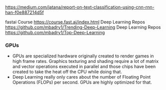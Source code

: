 https://medium.com/jatana/report-on-text-classification-using-cnn-rnn-han-f0e887214d5f

fastai Course https://course.fast.ai/index.html
Deep Learning Repos https://github.com/mbadry1/Trending-Deep-Learning
Deep Learning Repos https://github.com/mbadry1/Top-Deep-Learning
### GPUs
* GPUs are specialized hardware originally created to render games in high frame rates. Graphics texturing and shading require a lot of matrix and vector operations executed in parallel and those chips have been created to take the heat off the CPU while doing that.
* Deep Learning really only cares about the number of Floating Point Operations (FLOPs) per second. GPUs are highly optimized for that.



